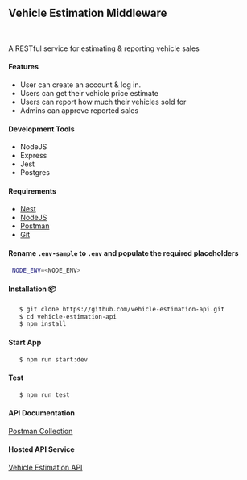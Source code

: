 <p align="center">
    <h2>Vehicle Estimation Middleware</h2>
    <br>
    <p>A RESTful service for estimating & reporting vehicle sales</p>
</p>


#### Features
- User can create an account & log in.
- Users can get their vehicle price estimate
- Users can report how much their vehicles sold for
- Admins can approve reported sales
#### Development Tools

-   NodeJS
-   Express
-   Jest
-   Postgres

#### Requirements
-   [Nest](https://docs.nestjs.com/first-steps)
-   [NodeJS](https://nodejs.org/en/download/)
-   [Postman](https://www.postman.com/downloads/)
-   [Git](https://git-scm.com/downloads)

#### Rename `.env-sample` to `.env` and populate the required placeholders

```bash
 NODE_ENV=<NODE_ENV>
```

#### Installation 📦

```bash
   $ git clone https://github.com/vehicle-estimation-api.git
   $ cd vehicle-estimation-api
   $ npm install
```

#### Start App

```bash
   $ npm run start:dev
```

#### Test

```bash
   $ npm run test
```

#### API Documentation

[Postman Collection]()

#### Hosted API Service

[Vehicle Estimation API]()
